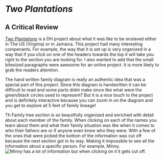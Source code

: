 # *Two Plantations*
## A Critical Review
 [Two Plantations](http://twoplantations.com) is a DH project about what it was like to be enslaved either in The US (Virginia) or in Jamaica. This project had many interesting compenants. For example, the way that it is set up is very organized in a way that if you click on one of the headers towards the top it will take you right to the section you are looking for. I also wanted to add that the small bitesized paragraphs were awesome for an online project. It is more likely to grab the readers attention.

The hand written family diagram is really an authentic idea that was a special part of this project. Since this diagram is handwritten it can be difficult to read and some parts didnt make since like what were the green/black circles used to represent? But it is a nice touch to the project and is definitely interactive because you can zoom in on the diagram and you get to explore all 5 feet of family lineage!

Th Family tree section is so beautifully organized and enriched with detail about each member of the family. When clicking on each of the names you learn about them and what their family situation was like when it comes to who their fathers are or if anyone even knew who they were. With a few of the ones that were picked the bottom of the information was cut off because the next section got in its way. Making it impossible to see all the information about a specific person. For example, Minny. ![Minny has a lot of information but when clicking on it it gets cut off.](file:///Users/alyssameyer/Desktop/Screen%20Shot%202020-09-21%20at%209.34.51%20AM.png)

